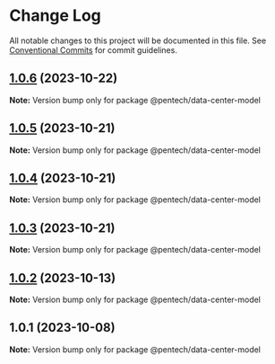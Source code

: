 # Change Log

All notable changes to this project will be documented in this file.
See [Conventional Commits](https://conventionalcommits.org) for commit guidelines.

## [1.0.6](https://github.com/nvqh01/pentech/compare/@pentech/data-center-model@1.0.5...@pentech/data-center-model@1.0.6) (2023-10-22)

**Note:** Version bump only for package @pentech/data-center-model

## [1.0.5](https://github.com/nvqh01/pentech/compare/@pentech/data-center-model@1.0.4...@pentech/data-center-model@1.0.5) (2023-10-21)

**Note:** Version bump only for package @pentech/data-center-model

## [1.0.4](https://github.com/nvqh01/pentech/compare/@pentech/data-center-model@1.0.3...@pentech/data-center-model@1.0.4) (2023-10-21)

**Note:** Version bump only for package @pentech/data-center-model

## [1.0.3](https://github.com/nvqh01/pentech/compare/@pentech/data-center-model@1.0.2...@pentech/data-center-model@1.0.3) (2023-10-21)

**Note:** Version bump only for package @pentech/data-center-model

## [1.0.2](https://github.com/nvqh01/pentech/compare/@pentech/data-center-model@1.0.1...@pentech/data-center-model@1.0.2) (2023-10-13)

**Note:** Version bump only for package @pentech/data-center-model

## 1.0.1 (2023-10-08)

**Note:** Version bump only for package @pentech/data-center-model
